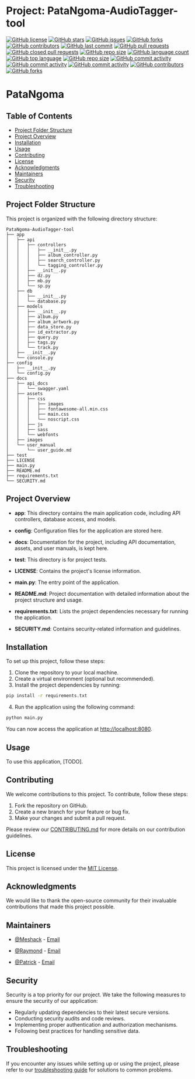 # Project: PataNgoma-AudioTagger-tool

[![GitHub license](https://img.shields.io/github/license/FourtyThree43/PataNgoma-AudioTagger-tool)]()
[![GitHub stars](https://img.shields.io/github/stars/FourtyThree43/PataNgoma-AudioTagger-tool)]()
[![GitHub issues](https://img.shields.io/github/issues/FourtyThree43/PataNgoma-AudioTagger-tool)]()
[![GitHub forks](https://img.shields.io/github/forks/FourtyThree43/PataNgoma-AudioTagger-tool)]()
[![GitHub contributors](https://img.shields.io/github/contributors/FourtyThree43/PataNgoma-AudioTagger-tool)]()
[![GitHub last commit](https://img.shields.io/github/last-commit/FourtyThree43/PataNgoma-AudioTagger-tool)]()
[![GitHub pull requests](https://img.shields.io/github/issues-pr/FourtyThree43/PataNgoma-AudioTagger-tool)]()
[![GitHub closed pull requests](https://img.shields.io/github/issues-pr-closed/FourtyThree43/PataNgoma-AudioTagger-tool)]()
[![GitHub repo size](https://img.shields.io/github/repo-size/FourtyThree43/PataNgoma-AudioTagger-tool)]()
[![GitHub language count](https://img.shields.io/github/languages/count/FourtyThree43/PataNgoma-AudioTagger-tool)]()
[![GitHub top language](https://img.shields.io/github/languages/top/FourtyThree43/PataNgoma-AudioTagger-tool)]()
[![GitHub repo size](https://img.shields.io/github/repo-size/FourtyThree43/PataNgoma-AudioTagger-tool)]()
[![GitHub commit activity](https://img.shields.io/github/commit-activity/m/FourtyThree43/PataNgoma-AudioTagger-tool)]()
[![GitHub commit activity](https://img.shields.io/github/commit-activity/y/FourtyThree43/PataNgoma-AudioTagger-tool)]()
[![GitHub commit activity](https://img.shields.io/github/commit-activity/w/FourtyThree43/PataNgoma-AudioTagger-tool)]()
[![GitHub contributors](https://img.shields.io/github/contributors/FourtyThree43/PataNgoma-AudioTagger-tool)]()
[![GitHub forks](https://img.shields.io/github/forks/FourtyThree43/PataNgoma-AudioTagger-tool)]()


# PataNgoma

## Table of Contents
- [Project Folder Structure](#project-folder-structure)
- [Project Overview](#project-overview)
- [Installation](#installation)
- [Usage](#usage)
- [Contributing](#contributing)
- [License](#license)
- [Acknowledgments](#acknowledgments)
- [Maintainers](#maintainers)
- [Security](#security)
- [Troubleshooting](#troubleshooting)

## Project Folder Structure

This project is organized with the following directory structure:

```
PataNgoma-AudioTagger-tool
├── app
│   ├── api
│   │   ├── controllers
│   │   │   ├── __init__.py
│   │   │   ├── album_controller.py
│   │   │   ├── search_controller.py
│   │   │   └── tagging_controller.py
│   │   ├── __init__.py
│   │   ├── dz.py
│   │   ├── mb.py
│   │   └── sp.py
│   ├── db
│   │   ├── __init__.py
│   │   └── database.py
│   ├── models
│   │   ├── __init__.py
│   │   ├── album.py
│   │   ├── album_artwork.py
│   │   ├── data_store.py
│   │   ├── id_extractor.py
│   │   ├── query.py
│   │   ├── tags.py
│   │   └── track.py
│   ├── __init__.py
│   └── console.py
├── config
│   ├── __init__.py
│   └── config.py
├── docs
│   ├── api_docs
│   │   └── swagger.yaml
│   ├── assets
│   │   ├── css
│   │   │   ├── images
│   │   │   ├── fontawesome-all.min.css
│   │   │   ├── main.css
│   │   │   └── noscript.css
│   │   ├── js
│   │   ├── sass
│   │   └── webfonts
│   ├── images
│   └── user_manual
│       └── user_guide.md
├── test
├── LICENSE
├── main.py
├── README.md
├── requirements.txt
└── SECURITY.md
```

## Project Overview

- **app**: This directory contains the main application code, including API controllers, database access, and models.

- **config**: Configuration files for the application are stored here.

- **docs**: Documentation for the project, including API documentation, assets, and user manuals, is kept here.

- **test**: This directory is for project tests.

- **LICENSE**: Contains the project's license information.

- **main.py**: The entry point of the application.

- **README.md**: Project documentation with detailed information about the project structure and usage.

- **requirements.txt**: Lists the project dependencies necessary for running the application.

- **SECURITY.md**: Contains security-related information and guidelines.

## Installation

To set up this project, follow these steps:

1. Clone the repository to your local machine.
2. Create a virtual environment (optional but recommended).
3. Install the project dependencies by running:

```bash
pip install -r requirements.txt
```

4. Run the application using the following command:

```bash
python main.py
```

You can now access the application at [http://localhost:8080](http://localhost:8080).

## Usage

To use this application, [TODO].

## Contributing

We welcome contributions to this project. To contribute, follow these steps:

1. Fork the repository on GitHub.
2. Create a new branch for your feature or bug fix.
3. Make your changes and submit a pull request.

Please review our [CONTRIBUTING.md](CONTRIBUTING.md) for more details on our contribution guidelines.

## License

This project is licensed under the [MIT License](LICENSE).

## Acknowledgments

We would like to thank the open-source community for their invaluable contributions that made this project possible.

## Maintainers

- [@Meshack](https://github.com/FourtyThree43/) - [Email](mailto:FourtyThree43@example.com)

- [@Raymond](https://github.com/Kemboiray/) - [Email](mailto:Kemboiray@example.com)

- [@Patrick](https://github.com/Patrick-052/) - [Email](mailto:Patrick-052@example.com)

## Security

Security is a top priority for our project. We take the following measures to ensure the security of our application:

- Regularly updating dependencies to their latest secure versions.
- Conducting security audits and code reviews.
- Implementing proper authentication and authorization mechanisms.
- Following best practices for handling sensitive data.

## Troubleshooting

If you encounter any issues while setting up or using the project, please refer to our [troubleshooting guide](docs/troubleshooting.md) for solutions to common problems.
